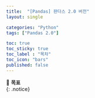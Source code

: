 ```yaml
---
title:  "[Pandas] 판다스 2.0 버전"
layout: single

categories: "Python"
tags: ["Pandas 2.0"]

toc: true
toc_sticky: true
toc_label : "목차"
toc_icon: "bars"
published: false
---
```


🎯 **목표**
<br>
{: .notice}